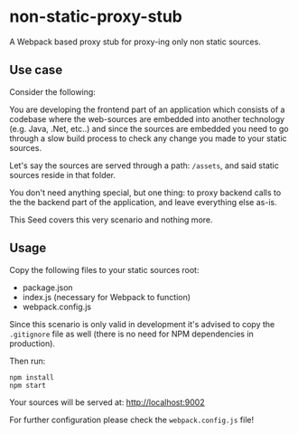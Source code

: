 # non-static-proxy-stub
A Webpack based proxy stub for proxy-ing only non static sources.

## Use case
Consider the following:

You are developing the frontend part of an application  which consists of
a codebase where the web-sources are embedded into another technology
(e.g. Java, .Net, etc..) and since the sources are embedded you need to
go through a slow build process to check any change you made to your
static sources.

Let's say the sources are served  through a path: `/assets`, and said
static sources reside in that folder.

You don't need anything special, but one thing: to proxy backend calls
to the the backend part of the application, and leave everything else
as-is.

This Seed covers this very scenario and nothing more.

## Usage
Copy the following files to your static sources root:
- package.json
- index.js (necessary for Webpack to function)
- webpack.config.js

Since this scenario is only valid in development it's advised to copy the
`.gitignore` file as well (there is no need for NPM dependencies in
production).

Then run:
```
npm install
npm start
```

Your sources will be served at: [http://localhost:9002](http://localhost:9002)

For further configuration please check the `webpack.config.js` file!
